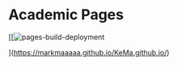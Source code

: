# Academic Pages

[[![pages-build-deployment](https://github.com/academicpages/academicpages.github.io/actions/workflows/pages/pages-build-deployment/badge.svg)

](https://markmaaaaa.github.io/KeMa.github.io/)
